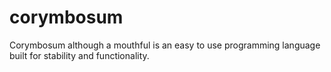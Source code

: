 # corymbosum
Corymbosum although a mouthful is an easy to use programming language built for stability and functionality.
